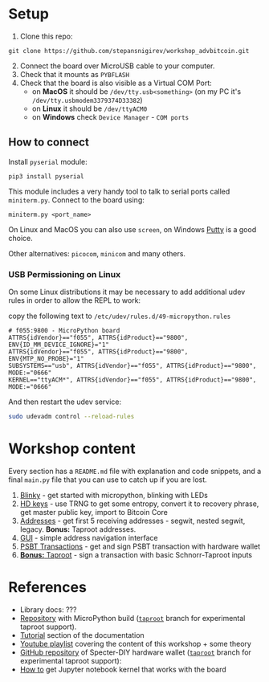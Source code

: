 # Setup

1. Clone this repo:
```
git clone https://github.com/stepansnigirev/workshop_advbitcoin.git
```

2. Connect the board over MicroUSB cable to your computer.
3. Check that it mounts as `PYBFLASH`
4. Check that the board is also visible as a Virtual COM Port:
	- on **MacOS** it should be `/dev/tty.usb<something>` (on my PC it's `/dev/tty.usbmodem3379374D33382`)
	- on **Linux** it should be `/dev/ttyACM0`
	- on **Windows** check `Device Manager` - `COM ports`

## How to connect

Install `pyserial` module:

```
pip3 install pyserial
```

This module includes a very handy tool to talk to serial ports called `miniterm.py`. 
Connect to the board using: 
```
miniterm.py <port_name>
```

On Linux and MacOS you can also use `screen`, on Windows [Putty](https://www.putty.org/) is a good choice.

Other alternatives: `picocom`, `minicom` and many others.

### USB Permissioning on Linux

On some Linux distributions it may be necessary to add additional udev rules in order to allow the REPL to work:

copy the following text to `/etc/udev/rules.d/49-micropython.rules`
```
# f055:9800 - MicroPython board
ATTRS{idVendor}=="f055", ATTRS{idProduct}=="9800", ENV{ID_MM_DEVICE_IGNORE}="1"
ATTRS{idVendor}=="f055", ATTRS{idProduct}=="9800", ENV{MTP_NO_PROBE}="1"
SUBSYSTEMS=="usb", ATTRS{idVendor}=="f055", ATTRS{idProduct}=="9800", MODE:="0666"
KERNEL=="ttyACM*", ATTRS{idVendor}=="f055", ATTRS{idProduct}=="9800", MODE:="0666"
```

And then restart the udev service:

```bash
sudo udevadm control --reload-rules
```

# Workshop content

Every section has a `README.md` file with explanation and code snippets, and a final `main.py` file that you can use to catch up if you are lost.

1. [Blinky](./1_blinky) - get started with micropython, blinking with LEDs
2. [HD keys](./2_hdkeys) - use TRNG to get some entropy, convert it to recovery phrase, get master public key, import to Bitcoin Core
3. [Addresses](./3_addresses) - get first 5 receiving addresses - segwit, nested segwit, legacy. **Bonus:** Taproot addresses.
4. [GUI](./4_gui) - simple address navigation interface
5. [PSBT Transactions](./5_psbt) - get and sign PSBT transaction with hardware wallet
6. [**Bonus:** Taproot](./6_taproot) - sign a transaction with basic Schnorr-Taproot inputs

# References

- Library docs: ???
- [Repository](https://github.com/diybitcoinhardware/f469-disco/) with MicroPython build ([`taproot`](https://github.com/diybitcoinhardware/f469-disco/tree/taproot) branch for experimental taproot support).
- [Tutorial](https://github.com/diybitcoinhardware/f469-disco/tree/master/docs/tutorial/1_bitcoin) section of the documentation
- [Youtube playlist](https://www.youtube.com/playlist?list=PLn2qRQUAAg0z_-R0swVuSsNS9bzRu6oP5) covering the content of this workshop + some theory
- [GitHub repository](https://github.com/cryptoadvance/specter-diy) of Specter-DIY hardware wallet ([`taproot`](https://github.com/cryptoadvance/specter-diy/tree/taproot) branch for experimental taproot support): 
- [How to](https://github.com/diybitcoinhardware/f469-disco/tree/master/jupyter_kernel)  get Jupyter notebook kernel that works with the board

